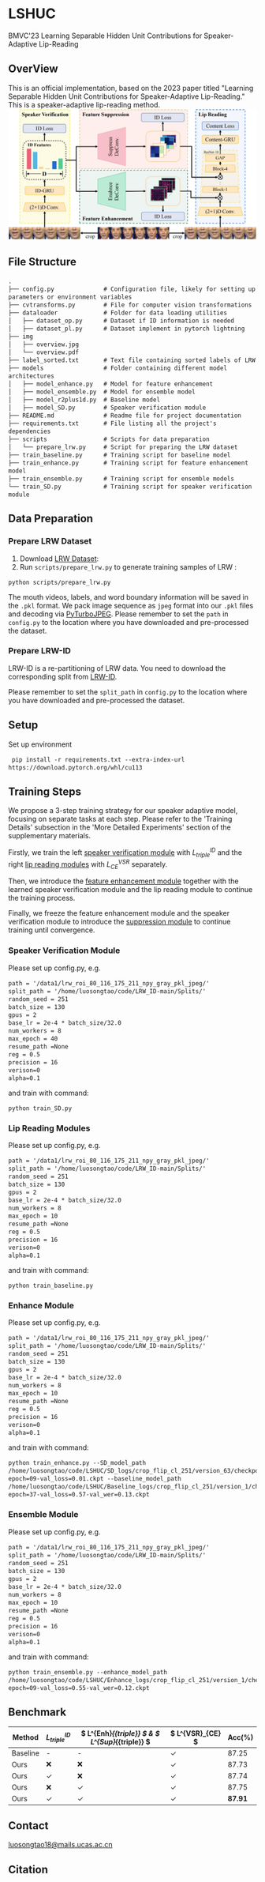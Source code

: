 # LSHUC
BMVC'23 Learning Separable Hidden Unit Contributions for Speaker-Adaptive Lip-Reading


## OverView
This is an official implementation, based on the 2023 paper titled "Learning Separable Hidden Unit Contributions for Speaker-Adaptive Lip-Reading." This is a speaker-adaptive lip-reading method.
![Overview](./img/overview.jpg)
## File Structure
```
.
├── config.py              # Configuration file, likely for setting up parameters or environment variables
├── cvtransforms.py        # File for computer vision transformations
├── dataloader             # Folder for data loading utilities
│   ├── dataset_op.py      # Dataset if ID information is needed
│   ├── dataset_pl.py      # Dataset implement in pytorch lightning
├── img                    
│   ├── overview.jpg       
│   └── overview.pdf       
├── label_sorted.txt       # Text file containing sorted labels of LRW
├── models                 # Folder containing different model architectures
│   ├── model_enhance.py   # Model for feature enhancement
│   ├── model_ensemble.py  # Model for ensemble model
│   ├── model_r2plus1d.py  # Baseline model
│   ├── model_SD.py        # Speaker verification module
├── README.md              # Readme file for project documentation
├── requirements.txt       # File listing all the project's dependencies
├── scripts                # Scripts for data preparation
│   └── prepare_lrw.py     # Script for preparing the LRW dataset
├── train_baseline.py      # Training script for baseline model
├── train_enhance.py       # Training script for feature enhancement model
├── train_ensemble.py      # Training script for ensemble models
└── train_SD.py            # Training script for speaker verification module
```
## Data Preparation
### Prepare LRW Dataset
1. Download [LRW Dataset](http://www.robots.ox.ac.uk/~vgg/data/lip_reading/lrw1.htm):
2. Run `scripts/prepare_lrw.py`  to generate training samples of LRW :

```
python scripts/prepare_lrw.py
```

The mouth videos, labels, and word boundary information will be saved in the `.pkl` format. We pack image sequence as `jpeg` format into our `.pkl` files and decoding via [PyTurboJPEG](https://github.com/lilohuang/PyTurboJPEG). Please remember to set the `path` in `config.py` to the location where you have downloaded and pre-processed the dataset.
### Prepare LRW-ID 
LRW-ID is a re-partitioning of LRW data. You need to download the corresponding split from [LRW-ID](https://github.com/ms-dot-k/LRW_ID).

Please remember to set the `split_path` in `config.py` to the location where you have downloaded and pre-processed the dataset.
## Setup
Set up environment
```
 pip install -r requirements.txt --extra-index-url https://download.pytorch.org/whl/cu113
```
## Training Steps
We propose a 3-step training strategy for our speaker adaptive model, focusing on separate tasks at each step. Please refer to the 'Training Details' subsection in the 'More Detailed Experiments' section of the supplementary materials.

Firstly, we train the left [speaker verification module](#speaker-verification-module) with $L^{ID}_{triple}$ and the right [lip reading modules](#lip-reading-modules) with $L^{VSR}_{CE}$ separately. 

Then, we introduce the [feature enhancement module](#enhance-module) together with  the learned speaker verification module and the lip reading module to continue the training process. 

Finally, we freeze the feature enhancement module and the speaker verification module to introduce the [suppression module](#ensemble-module) to continue training until convergence. 
### Speaker Verification Module
Please set up config.py, e.g.
```
path = '/data1/lrw_roi_80_116_175_211_npy_gray_pkl_jpeg/'
split_path = '/home/luosongtao/code/LRW_ID-main/Splits/'
random_seed = 251
batch_size = 130
gpus = 2
base_lr = 2e-4 * batch_size/32.0 
num_workers = 8
max_epoch = 40
resume_path =None
reg = 0.5
precision = 16
verison=0
alpha=0.1

``` 
and train with command:
```
python train_SD.py
```
### Lip Reading Modules
Please set up config.py, e.g.
```
path = '/data1/lrw_roi_80_116_175_211_npy_gray_pkl_jpeg/'
split_path = '/home/luosongtao/code/LRW_ID-main/Splits/'
random_seed = 251
batch_size = 130
gpus = 2
base_lr = 2e-4 * batch_size/32.0 
num_workers = 8
max_epoch = 10
resume_path =None
reg = 0.5
precision = 16
verison=0
alpha=0.1

``` 
and train with command:
```
python train_baseline.py
```
### Enhance Module
Please set up config.py, e.g.
```
path = '/data1/lrw_roi_80_116_175_211_npy_gray_pkl_jpeg/'
split_path = '/home/luosongtao/code/LRW_ID-main/Splits/'
random_seed = 251
batch_size = 130
gpus = 2
base_lr = 2e-4 * batch_size/32.0 
num_workers = 8
max_epoch = 10
resume_path =None
reg = 0.5
precision = 16
verison=0
alpha=0.1

``` 
and train with command:
```
python train_enhance.py --SD_model_path /home/luosongtao/code/LSHUC/SD_logs/crop_flip_cl_251/version_63/checkpoints/checkpoints-epoch=09-val_loss=0.01.ckpt --baseline_model_path /home/luosongtao/code/LSHUC/Baseline_logs/crop_flip_cl_251/version_1/checkpoints/checkpoints-epoch=37-val_loss=0.57-val_wer=0.13.ckpt
```
### Ensemble Module
Please set up config.py, e.g.
```
path = '/data1/lrw_roi_80_116_175_211_npy_gray_pkl_jpeg/'
split_path = '/home/luosongtao/code/LRW_ID-main/Splits/'
random_seed = 251
batch_size = 130
gpus = 2
base_lr = 2e-4 * batch_size/32.0 
num_workers = 8
max_epoch = 10
resume_path =None
reg = 0.5
precision = 16
verison=0
alpha=0.1

``` 
and train with command:
```
python train_ensemble.py --enhance_model_path /home/luosongtao/code/LSHUC/Enhance_logs/crop_flip_cl_251/version_1/checkpoints/checkpoints-epoch=09-val_loss=0.55-val_wer=0.12.ckpt
```
## Benchmark
| Method  |  $L^{ID}_{{triple}}$  | $ L^{Enh}_{{triple}} $ & $ L^{Sup}_{{triple}} $ | $ L^{VSR}_{CE} $ | Acc(%) |
| ------- | ---------------------------- | ------------------------------------------------------------- | ------------------ | ------ | 
| Baseline| -                           | -                              | ✓                 | 87.25    |
| Ours    | ❌                          | ❌                              | ✓                 | 87.73    |
| Ours    | ✓                           | ❌                              | ✓                 | 87.74    |
| Ours    | ❌                          | ✓                              | ✓                 | 87.75    |
| Ours    | ✓                           | ✓                              | ✓                 | **87.91**|
## Contact
luosongtao18@mails.ucas.ac.cn
## Citation